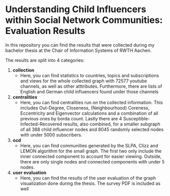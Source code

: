 # Understanding Child Influencers within Social Network Communities: Evaluation Results

In this repository you can find the results that were collected during my bachelor thesis at the Chair of Information Systems of RWTH Aachen.

The results are split into 4 categories:

1. **collection**
    * Here, you can find statistics to countries, topics and subscriptions and views for the whole collected graph with 72577 youtube channels, as well as other atttributes. Furthermore, there are lists of English and German child influencers found under those channels
2. **centralities**
    * Here, you can find centralities run on the collected information. This includes Out-Degree, Closeness, (Neighbourhood) Coreness, Eccentricity and Eigenvector calculations and a combination of all previous ones by borda count. Lastly there are 4 Susceptible-Infected-Recovered results, also combined, for a smaller subgraph of all 388 child influencer nodes and 8045 randomly selected nodes with under 5000 subscribers.
3. **ocd**
    * Here, you can find communities generated by the SLPA, Clizz and LEMON algorithm for the small graph. The first two only include the inner connected component to account for easier viewing. Outside, there are only single nodes and connected components with under 5 nodes.
4. **user evaluation**
    * Here, you can find the results of the user evaluation of the graph visualization done during the thesis. The survey PDF is included as well

